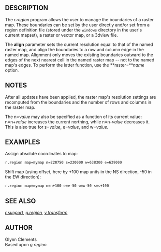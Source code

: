 ## DESCRIPTION

The *r.region* program allows the user to manage the boundaries of a
raster map. These boundaries can be set by the user directly and/or set
from a region definition file (stored under the `windows` directory in
the user's current mapset), a raster or vector map, or a 3dview file.

The **align** parameter sets the current resolution equal to that of the
named raster map, and align the boundaries to a row and column edge in
the named map. Alignment only moves the existing boundaries outward to
the edges of the next nearest cell in the named raster map -- not to the
named map's edges. To perform the latter function, use the
**raster=***name* option.

## NOTES

After all updates have been applied, the raster map's resolution
settings are recomputed from the boundaries and the number of rows and
columns in the raster map.

The n=*value* may also be specified as a function of its current value:
n=n+*value* increases the current northing, while n=n-*value* decreases
it. This is also true for s=*value*, e=*value*, and w=*value*.

## EXAMPLES

Assign absolute coordinates to map:

```sh
r.region map=mymap n=220750 s=220000 w=638300 e=639000
```

Shift map (using offset, here by +100 map units in the NS direction, -50
in the EW direction):

```sh
r.region map=mymap n=n+100 e=e-50 w=w-50 s=s+100
```

## SEE ALSO

*[r.support](r.support.md), [g.region](g.region.md),
[v.transform](v.transform.md)*

## AUTHOR

Glynn Clements  
Based upon *g.region*

